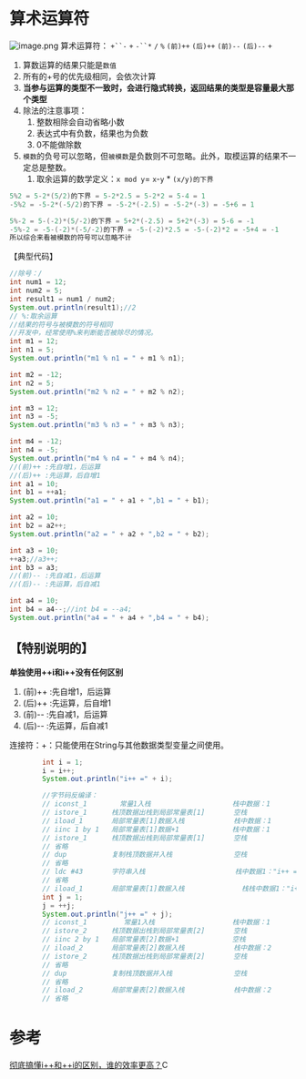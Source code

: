 # 算术运算符
![image.png](https://cdn.nlark.com/yuque/0/2022/png/28932072/1655902971190-2540a23e-35a0-409c-ac77-f8701b839f81.png#averageHue=%23cfdaea&clientId=ufad9702b-639f-4&from=paste&height=399&id=ubae752ea&originHeight=399&originWidth=831&originalType=binary&ratio=1&rotation=0&showTitle=false&size=66382&status=done&style=none&taskId=u59b1d08d-ca1e-438c-8f8a-aa4fc7592ca&title=&width=831)
算术运算符： `+``-` `+` `-``*` `/` `%` `(前)++` `(后)++` `(前)--` `(后)--` `+`

1. 算数运算的结果只能是`数值`
2. 所有的+号的优先级相同，会依次计算
3. **当参与运算的类型不一致时，会进行隐式转换，返回结果的类型是容量最大那个类型**
4. 除法的注意事项：
   1. 整数相除会自动省略小数
   2. 表达式中有负数，结果也为负数
   3. 0不能做除数
5. `模数`的负号可以忽略，但`被模数`是负数则不可忽略。此外，取模运算的结果不一定总是整数。
   1. 取余运算的数学定义：`x mod y`= `x`-`y` * `(x/y)的下界`
```java
5%2 = 5-2*(5/2)的下界 = 5-2*2.5 = 5-2*2 = 5-4 = 1
-5%2 = -5-2*(-5/2)的下界 = -5-2*(-2.5) = -5-2*(-3) = -5+6 = 1

5%-2 = 5-(-2)*(5/-2)的下界 = 5+2*(-2.5) = 5+2*(-3) = 5-6 = -1
-5%-2 = -5-(-2)*(-5/-2)的下界 = -5-(-2)*2.5 = -5-(-2)*2 = -5+4 = -1
所以综合来看被模数的符号可以忽略不计
```
【典型代码】
```java
//除号：/
int num1 = 12;
int num2 = 5;
int result1 = num1 / num2;
System.out.println(result1);//2
// %:取余运算
//结果的符号与被模数的符号相同
//开发中，经常使用%来判断能否被除尽的情况。
int m1 = 12;
int n1 = 5;
System.out.println("m1 % n1 = " + m1 % n1);

int m2 = -12;
int n2 = 5;
System.out.println("m2 % n2 = " + m2 % n2);

int m3 = 12;
int n3 = -5;
System.out.println("m3 % n3 = " + m3 % n3);

int m4 = -12;
int n4 = -5;
System.out.println("m4 % n4 = " + m4 % n4);
//(前)++ :先自增1，后运算
//(后)++ :先运算，后自增1
int a1 = 10;
int b1 = ++a1;
System.out.println("a1 = " + a1 + ",b1 = " + b1);

int a2 = 10;
int b2 = a2++;
System.out.println("a2 = " + a2 + ",b2 = " + b2);

int a3 = 10;
++a3;//a3++;
int b3 = a3;
//(前)-- :先自减1，后运算
//(后)-- :先运算，后自减1

int a4 = 10;
int b4 = a4--;//int b4 = --a4;
System.out.println("a4 = " + a4 + ",b4 = " + b4);
```
## 【特别说明的】
**单独使用++i和i++没有任何区别**

1. (前)++ :先自增1，后运算
2. (后)++ :先运算，后自增1
3. (前)-- :先自减1，后运算
4. (后)-- :先运算，后自减1

连接符：+：只能使用在String与其他数据类型变量之间使用。
```java
    	int i = 1;
        i = i++;
        System.out.println("i++ =" + i);

        //字节码反编译：
        // iconst_1        常量1入栈                    栈中数据：1
        // istore_1      栈顶数据出栈到局部常量表[1]       空栈
        // iload_1       局部常量表[1]数据入栈            栈中数据：1
        // iinc 1 by 1   局部常量表[1]数据+1             栈中数据：1
        // istore_1      栈顶数据出栈到局部常量表[1]       空栈
        // 省略
        // dup           复制栈顶数据并入栈               空栈
        // 省略
        // ldc #43       字符串入栈                      栈中数据1："i++ ="
        // 省略
        // iload_1       局部常量表[1]数据入栈              栈栈中数据1："i++ =",1
        int j = 1;
        j = ++j;
        System.out.println("j++ =" + j);
        // iconst_1         常量1入栈                   栈中数据：1
        // istore_2      栈顶数据出栈到局部常量表[2]       空栈
        // iinc 2 by 1   局部常量表[2]数据+1             空栈
        // iload_2       局部常量表[2]数据入栈            栈中数据：2
        // istore_2      栈顶数据出栈到局部常量表[2]       空栈
        // 省略
        // dup           复制栈顶数据并入栈               空栈
        // 省略
        // iload_2       局部常量表[2]数据入栈            栈中数据：2
        // 省略
```
# 参考
[彻底搞懂i++和++i的区别，谁的效率更高？](https://zhuanlan.zhihu.com/p/391942337?utm_id=0)C
